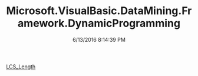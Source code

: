 ﻿---
title: Microsoft.VisualBasic.DataMining.Framework.DynamicProgramming
date: 6/13/2016 8:14:39 PM
---

[LCS_Length](T-Microsoft.VisualBasic.DataMining.Framework.DynamicProgramming.LCS_Length.html)
